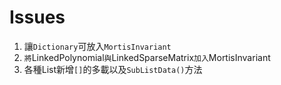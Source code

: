 # Issues

1. 讓`Dictionary`可放入`MortisInvariant`
2. `將`LinkedPolynomial`與`LinkedSparseMatrix`加入`MortisInvariant
3. 各種List新增`[]`的多載以及`SubListData()`方法
